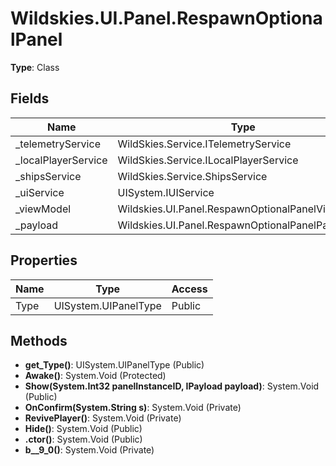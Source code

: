 ﻿# Wildskies.UI.Panel.RespawnOptionalPanel

**Type**: Class

## Fields

| Name | Type | Access |
|------|------|--------|
| _telemetryService | WildSkies.Service.ITelemetryService | Private |
| _localPlayerService | WildSkies.Service.ILocalPlayerService | Private |
| _shipsService | WildSkies.Service.ShipsService | Private |
| _uiService | UISystem.IUIService | Private |
| _viewModel | Wildskies.UI.Panel.RespawnOptionalPanelViewModel | Private |
| _payload | Wildskies.UI.Panel.RespawnOptionalPanelPayload | Private |

## Properties

| Name | Type | Access |
|------|------|--------|
| Type | UISystem.UIPanelType | Public |

## Methods

- **get_Type()**: UISystem.UIPanelType (Public)
- **Awake()**: System.Void (Protected)
- **Show(System.Int32 panelInstanceID, IPayload payload)**: System.Void (Public)
- **OnConfirm(System.String s)**: System.Void (Private)
- **RevivePlayer()**: System.Void (Private)
- **Hide()**: System.Void (Public)
- **.ctor()**: System.Void (Public)
- **<Show>b__9_0()**: System.Void (Private)

